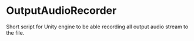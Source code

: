 # OutputAudioRecorder
Short script for Unity engine to be able recording all output audio stream to the file.
